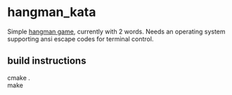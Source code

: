 # hangman_kata
Simple [hangman game](https://en.wikipedia.org/wiki/Hangman_(game)), currently with 2 words. Needs an operating system supporting ansi escape codes for terminal control.

## build instructions
cmake .  
make  
